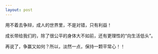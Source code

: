 ```yaml
---
layout: post
---
```

用不着去争辩，成人的世界里，不是对错，只有利益！

成长带给我们的，除了很公平的身体大不如前，还有更理性的“向生活低头”。

再说了，争赢又如何？所以，淡然一点，保持一颗平常心！！
